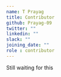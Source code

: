 ```yaml
---
name: T Prayag
title: Contributor
github: Prayag-09
twitter: ""
linkedin: ""
slack: ""
joining_date: ""
role : contributor
---
```


Still waiting for this
